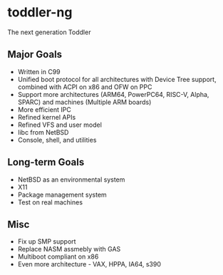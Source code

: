 # toddler-ng
The next generation Toddler

## Major Goals
* Written in C99
* Unified boot protocol for all architectures with Device Tree support, combined with ACPI on x86 and OFW on PPC
* Support more architectures (ARM64, PowerPC64, RISC-V, Alpha, SPARC) and machines (Multiple ARM boards)
* More efficient IPC
* Refined kernel APIs
* Refined VFS and user model
* libc from NetBSD
* Console, shell, and utilities

## Long-term Goals
* NetBSD as an environmental system
* X11
* Package management system
* Test on real machines

## Misc
* Fix up SMP support
* Replace NASM assmebly with GAS
* Multiboot compliant on x86
* Even more architecture - VAX, HPPA, IA64, s390
